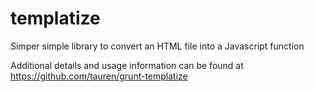 templatize
==========

Simper simple library to convert an HTML file into a Javascript function

Additional details and usage information can be found at https://github.com/tauren/grunt-templatize

